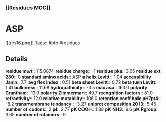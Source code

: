 ### [[Residues MOC]]
# ASP
![[res16.png]]
Tags:: #bio #residues
## Details
**residue mwt**:: 115.0874
**residue charge**:: -1
**residue pka**:: 3.65
**residue ext 280**:: 0
**standard amino acids**:: ASP
**a helix Levitt**:: 1.04
**accessibility Janin**:: 7.7
**avg flex index**:: 0.51
**beta sheet Levitt**:: 0.72
**beta turn Levitt**:: 1.41
**bulkiness**:: 11.68
**hydropathicity**:: -3.5
**max asa**:: 163.0
**polarity Grantham**:: 13.0
**polarity Zimmerman**:: 49.7
**recognition factors**:: 81.0
**refractivity**:: 12.0
**relative mutability**:: 106.0
**retention coeff hplc pH7pt4**:: -8.2
**transmembrane tendancy**:: -3.27
**uniprot composition 2013**:: 5.45
**number of codons**:: 2
**pI**:: 2.77
**pK COOH**:: 1.88
**pK NH3**:: 9.6
**pK Rgroup**:: 3.65
**number of rotamers**:: 9
